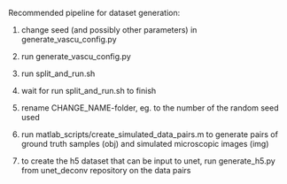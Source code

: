 Recommended pipeline for dataset generation:


1. change seed (and possibly other parameters) in generate_vascu_config.py
2. run generate_vascu_config.py
3. run split_and_run.sh
4. wait for run split_and_run.sh to finish
5. rename CHANGE_NAME-folder, eg. to the number of the random seed used

6. run matlab_scripts/create_simulated_data_pairs.m to generate pairs of ground truth samples (obj) and simulated microscopic images (img)

7. to create the h5 dataset that can be input to unet, run generate_h5.py from unet_deconv repository on the data pairs